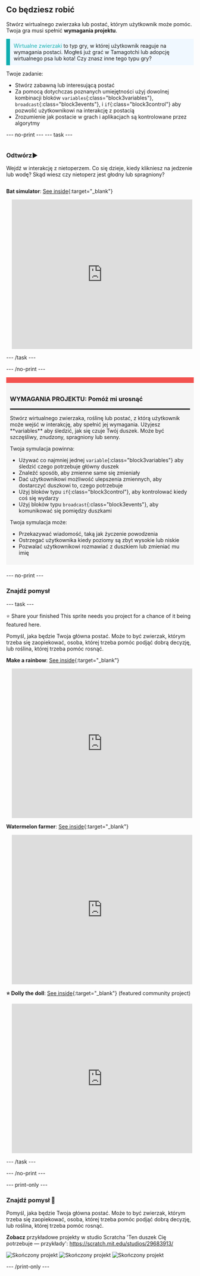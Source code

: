 ## Co będziesz robić

Stwórz wirtualnego zwierzaka lub postać, którym użytkownik może pomóc. Twoja gra musi spełnić **wymagania projektu**.

<p style="border-left: solid; border-width:10px; border-color: #0faeb0; background-color: aliceblue; padding: 10px;">
<span style="color: #0faeb0">Wirtualne zwierzaki</span> to typ gry, w której użytkownik reaguje na wymagania postaci. Mogłeś już grać w Tamagotchi lub adopcję wirtualnego psa lub kota!   Czy znasz inne tego typu gry?
</p>

Twoje zadanie:
+ Stwórz zabawną lub interesującą postać
+ Za pomocą dotychczas poznanych umiejętności użyj dowolnej kombinacji bloków `variables`{:class="block3variables"}, `broadcast`{:class="block3events"}, i `if`{:class="block3control"} aby pozwolić użytkownikowi na interakcję z postacią
+ Zrozumienie jak postacie w grach i aplikacjach są kontrolowane przez algorytmy

--- no-print --- --- task ---

<div style="display: flex; flex-wrap: wrap">
<div style="flex-basis: 200px; flex-grow: 1">

### Odtwórz▶️ 
Wejdź w interakcję z nietoperzem. Co się dzieje, kiedy klikniesz na jedzenie lub wodę? Skąd wiesz czy nietoperz jest głodny lub spragniony?

</div>
<div>

**Bat simulator**: [See inside](https://scratch.mit.edu/projects/530008968/editor){:target="_blank"}
<div class="scratch-preview" style="margin-left: 15px;">
  <iframe allowtransparency="true" width="485" height="402" src="https://scratch.mit.edu/projects/embed/530008968/?autostart=false" frameborder="0"></iframe>
</div>

</div>
</div>

--- /task ---

--- /no-print ---

<div style="border-top: 15px solid #f3524f; background-color: whitesmoke; margin-bottom: 20px; padding: 10px;">

### WYMAGANIA PROJEKTU: Pomóż mi urosnąć
<hr style="border-top: 2px solid black;">
Stwórz wirtualnego zwierzaka, roślinę lub postać, z którą użytkownik może wejść w interakcję, aby spełnić jej wymagania. Użyjesz **variables** aby śledzić, jak się czuje Twój duszek. Może być szczęśliwy, znudzony, spragniony lub senny. 

Twoja symulacja powinna:
+ Używać co najmniej jednej `variable`{:class="block3variables"} aby śledzić czego potrzebuje główny duszek
+ Znaleźć sposób, aby zmienne same się zmieniały
+ Dać użytkownikowi możliwość ulepszenia zmiennych, aby dostarczyć duszkowi to, czego potrzebuje
+ Użyj bloków typu `if`{:class="block3control"}, aby kontrolować kiedy coś się wydarzy
+ Użyj bloków typu `broadcast`{:class="block3events"}, aby komunikować się pomiędzy duszkami

Twoja symulacja może:
+ Przekazywać wiadomość, taką jak życzenie powodzenia
+ Ostrzegać użytkownika kiedy poziomy są zbyt wysokie lub niskie
+ Pozwalać użytkownikowi rozmawiać z duszkiem lub zmieniać mu imię
</div>

--- no-print ---

### Znajdź pomysł

--- task ---

⭐ Share your finished This sprite needs you project for a chance of it being featured here.

Pomyśl, jaka będzie Twoja główna postać. Może to być zwierzak, którym trzeba się zaopiekować, osoba, której trzeba pomóc podjąć dobrą decyzję, lub roślina, której trzeba pomóc rosnąć.

**Make a rainbow**: [See inside](https://scratch.mit.edu/projects/530034441/editor){:target="_blank"}
<div class="scratch-preview" style="margin-left: 15px;">
  <iframe allowtransparency="true" width="485" height="402" src="https://scratch.mit.edu/projects/embed/530034441/?autostart=false" frameborder="0"></iframe>
</div>

**Watermelon farmer**: [See inside](https://scratch.mit.edu/projects/531858794/editor){:target="_blank"}
<div class="scratch-preview" style="margin-left: 15px;">
  <iframe allowtransparency="true" width="485" height="402" src="https://scratch.mit.edu/projects/embed/531858794/?autostart=false" frameborder="0"></iframe>
</div>

**⭐ Dolly the doll**: [See inside](https://scratch.mit.edu/projects/799871118/editor){:target="_blank"} (featured community project)
<div class="scratch-preview" style="margin-left: 15px;">
  <iframe allowtransparency="true" width="485" height="402" src="https://scratch.mit.edu/projects/embed/799871118/?autostart=false" frameborder="0"></iframe>
</div>

--- /task ---

--- /no-print ---

--- print-only ---

### Znajdź pomysł 💭

Pomyśl, jaka będzie Twoja główna postać. Może to być zwierzak, którym trzeba się zaopiekować, osoba, której trzeba pomóc podjąć dobrą decyzję, lub roślina, której trzeba pomóc rosnąć.

**Zobacz** przykładowe projekty w studio Scratcha 'Ten duszek Cię potrzebuje — przykłady': https://scratch.mit.edu/studios/29683913/

![Skończony projekt](images/bat-project.png) ![Skończony projekt](images/watermelon-project.png) ![Skończony projekt](images/rainbow-project.png)

--- /print-only ---


